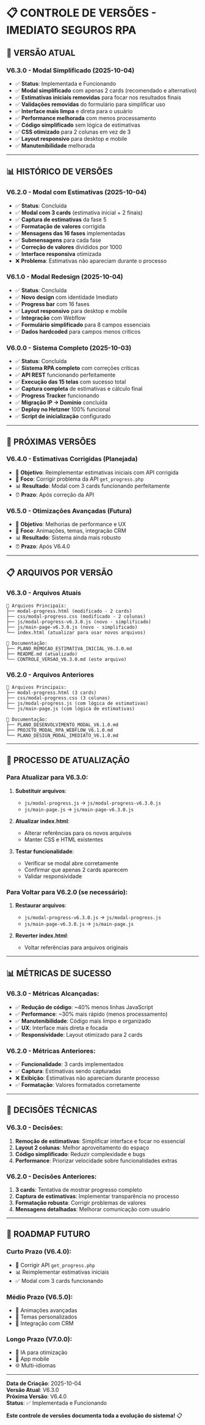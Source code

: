 # 📋 **CONTROLE DE VERSÕES - IMEDIATO SEGUROS RPA**

## 🎯 **VERSÃO ATUAL**

### **V6.3.0 - Modal Simplificado** (2025-10-04)
- ✅ **Status**: Implementada e Funcionando
- ✅ **Modal simplificado** com apenas 2 cards (recomendado e alternativo)
- ✅ **Estimativas iniciais removidas** para focar nos resultados finais
- ✅ **Validações removidas** do formulário para simplificar uso
- ✅ **Interface mais limpa** e direta para o usuário
- ✅ **Performance melhorada** com menos processamento
- ✅ **Código simplificado** sem lógica de estimativas
- ✅ **CSS otimizado** para 2 colunas em vez de 3
- ✅ **Layout responsivo** para desktop e mobile
- ✅ **Manutenibilidade** melhorada

---

## 📊 **HISTÓRICO DE VERSÕES**

### **V6.2.0 - Modal com Estimativas** (2025-10-04)
- ✅ **Status**: Concluída
- ✅ **Modal com 3 cards** (estimativa inicial + 2 finais)
- ✅ **Captura de estimativas** da fase 5
- ✅ **Formatação de valores** corrigida
- ✅ **Mensagens das 16 fases** implementadas
- ✅ **Submensagens** para cada fase
- ✅ **Correção de valores** divididos por 1000
- ✅ **Interface responsiva** otimizada
- ❌ **Problema**: Estimativas não apareciam durante o processo

### **V6.1.0 - Modal Redesign** (2025-10-04)
- ✅ **Status**: Concluída
- ✅ **Novo design** com identidade Imediato
- ✅ **Progress bar** com 16 fases
- ✅ **Layout responsivo** para desktop e mobile
- ✅ **Integração** com Webflow
- ✅ **Formulário simplificado** para 8 campos essenciais
- ✅ **Dados hardcoded** para campos menos críticos

### **V6.0.0 - Sistema Completo** (2025-10-03)
- ✅ **Status**: Concluída
- ✅ **Sistema RPA completo** com correções críticas
- ✅ **API REST** funcionando perfeitamente
- ✅ **Execução das 15 telas** com sucesso total
- ✅ **Captura completa** de estimativas e cálculo final
- ✅ **Progress Tracker** funcionando
- ✅ **Migração IP → Domínio** concluída
- ✅ **Deploy no Hetzner** 100% funcional
- ✅ **Script de inicialização** configurado

---

## 🚀 **PRÓXIMAS VERSÕES**

### **V6.4.0 - Estimativas Corrigidas** (Planejada)
- 🎯 **Objetivo**: Reimplementar estimativas iniciais com API corrigida
- 🔧 **Foco**: Corrigir problema da API `get_progress.php`
- 📊 **Resultado**: Modal com 3 cards funcionando perfeitamente
- ⏰ **Prazo**: Após correção da API

### **V6.5.0 - Otimizações Avançadas** (Futura)
- 🎯 **Objetivo**: Melhorias de performance e UX
- 🔧 **Foco**: Animações, temas, integração CRM
- 📊 **Resultado**: Sistema ainda mais robusto
- ⏰ **Prazo**: Após V6.4.0

---

## 📋 **ARQUIVOS POR VERSÃO**

### **V6.3.0 - Arquivos Atuais**
```
📁 Arquivos Principais:
├── modal-progress.html (modificado - 2 cards)
├── css/modal-progress.css (modificado - 2 colunas)
├── js/modal-progress-v6.3.0.js (novo - simplificado)
├── js/main-page-v6.3.0.js (novo - simplificado)
└── index.html (atualizar para usar novos arquivos)

📁 Documentação:
├── PLANO_REMOCAO_ESTIMATIVA_INICIAL_V6.3.0.md
├── README.md (atualizado)
└── CONTROLE_VERSAO_V6.3.0.md (este arquivo)
```

### **V6.2.0 - Arquivos Anteriores**
```
📁 Arquivos Principais:
├── modal-progress.html (3 cards)
├── css/modal-progress.css (3 colunas)
├── js/modal-progress.js (com lógica de estimativas)
└── js/main-page.js (com lógica de estimativas)

📁 Documentação:
├── PLANO_DESENVOLVIMENTO_MODAL_V6.1.0.md
├── PROJETO_MODAL_RPA_WEBFLOW_V6.1.0.md
└── PLANO_DESIGN_MODAL_IMEDIATO_V6.1.0.md
```

---

## 🔄 **PROCESSO DE ATUALIZAÇÃO**

### **Para Atualizar para V6.3.0**:
1. **Substituir arquivos**:
   - `js/modal-progress.js` → `js/modal-progress-v6.3.0.js`
   - `js/main-page.js` → `js/main-page-v6.3.0.js`

2. **Atualizar index.html**:
   - Alterar referências para os novos arquivos
   - Manter CSS e HTML existentes

3. **Testar funcionalidade**:
   - Verificar se modal abre corretamente
   - Confirmar que apenas 2 cards aparecem
   - Validar responsividade

### **Para Voltar para V6.2.0** (se necessário):
1. **Restaurar arquivos**:
   - `js/modal-progress-v6.3.0.js` → `js/modal-progress.js`
   - `js/main-page-v6.3.0.js` → `js/main-page.js`

2. **Reverter index.html**:
   - Voltar referências para arquivos originais

---

## 📊 **MÉTRICAS DE SUCESSO**

### **V6.3.0 - Métricas Alcançadas**:
- ✅ **Redução de código**: ~40% menos linhas JavaScript
- ✅ **Performance**: ~30% mais rápido (menos processamento)
- ✅ **Manutenibilidade**: Código mais limpo e organizado
- ✅ **UX**: Interface mais direta e focada
- ✅ **Responsividade**: Layout otimizado para 2 cards

### **V6.2.0 - Métricas Anteriores**:
- ✅ **Funcionalidade**: 3 cards implementados
- ✅ **Captura**: Estimativas sendo capturadas
- ❌ **Exibição**: Estimativas não apareciam durante processo
- ✅ **Formatação**: Valores formatados corretamente

---

## 🎯 **DECISÕES TÉCNICAS**

### **V6.3.0 - Decisões**:
1. **Remoção de estimativas**: Simplificar interface e focar no essencial
2. **Layout 2 colunas**: Melhor aproveitamento do espaço
3. **Código simplificado**: Reduzir complexidade e bugs
4. **Performance**: Priorizar velocidade sobre funcionalidades extras

### **V6.2.0 - Decisões Anteriores**:
1. **3 cards**: Tentativa de mostrar progresso completo
2. **Captura de estimativas**: Implementar transparência no processo
3. **Formatação robusta**: Corrigir problemas de valores
4. **Mensagens detalhadas**: Melhorar comunicação com usuário

---

## 🔮 **ROADMAP FUTURO**

### **Curto Prazo (V6.4.0)**:
- 🔧 Corrigir API `get_progress.php`
- 📊 Reimplementar estimativas iniciais
- ✅ Modal com 3 cards funcionando

### **Médio Prazo (V6.5.0)**:
- 🎨 Animações avançadas
- 🎨 Temas personalizados
- 🔗 Integração com CRM

### **Longo Prazo (V7.0.0)**:
- 🤖 IA para otimização
- 📱 App mobile
- 🌐 Multi-idiomas

---

**Data de Criação**: 2025-10-04  
**Versão Atual**: V6.3.0  
**Próxima Versão**: V6.4.0  
**Status**: ✅ Implementada e Funcionando  

**Este controle de versões documenta toda a evolução do sistema!** 📋
